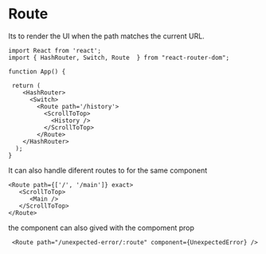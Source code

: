 # Route

Its to render the UI when the path matches the current URL.

```text
import React from 'react';
import { HashRouter, Switch, Route  } from "react-router-dom";

function App() {

 return (
    <HashRouter>
      <Switch>
        <Route path='/history'>
          <ScrollToTop>
            <History />
          </ScrollToTop>
        </Route>
    </HashRouter>
  );
}
```

It can also handle diferent routes to for the same component

```text
<Route path={['/', '/main']} exact>
   <ScrollToTop>
      <Main />
   </ScrollToTop>
</Route>
```

the component can also gived with the compoment prop

```text
 <Route path="/unexpected-error/:route" component={UnexpectedError} />
```

